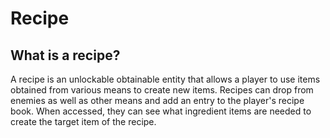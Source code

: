 # Recipe

## What is a recipe?

A recipe is an unlockable obtainable entity that allows a player to use items obtained from various means to create new items. Recipes can drop from enemies as well as other means and add an entry to the player's recipe book.
When accessed, they can see what ingredient items are needed to create the target item of the recipe.